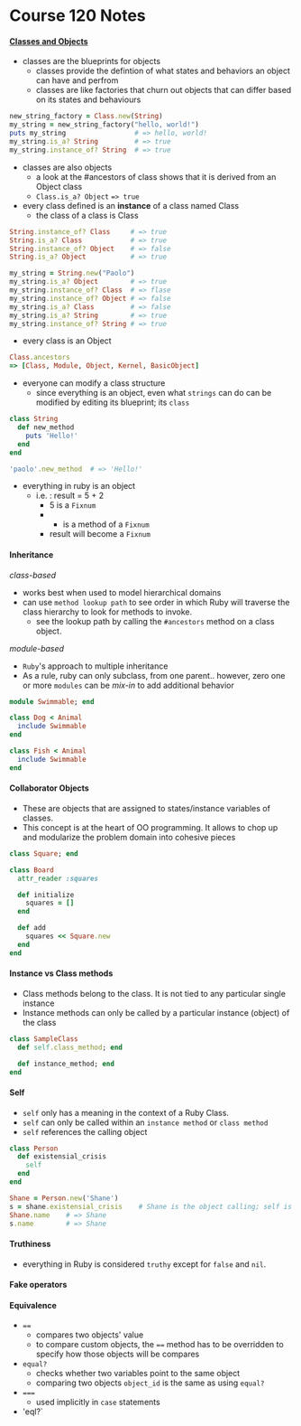 # Course 120 Notes

#### [Classes and Objects](http://www.rubyfleebie.com/3-steps-to-understand-how-classes-and-objects-work-in-ruby/)

* classes are the blueprints for objects
  * classes provide the defintion of what states and behaviors an object can have and perfrom
  * classes are like factories that churn out objects that can differ based on its states and behaviours
```ruby
new_string_factory = Class.new(String)
my_string = new_string_factory("hello, world!")
puts my_string                 # => hello, world!
my_string.is_a? String         # => true
my_string.instance_of? String  # => true
```
* classes are also objects
  * a look at the #ancestors of class shows that it is derived from an Object class
  * `Class.is_a? Object` `=> true`
* every class defined is an **instance** of a class named Class
  * the class of a class is Class
```ruby
String.instance_of? Class     # => true
String.is_a? Class            # => true
String.instance_of? Object    # => false
String.is_a? Object           # => true

my_string = String.new("Paolo")
my_string.is_a? Object        # => true
my_string.instance_of? Class  # => flase
my_string.instance_of? Object # => false
my_string.is_a? Class         # => false
my_string.is_a? String        # => true
my_string.instance_of? String # => true
```
* every class is an Object
```ruby
Class.ancestors
=> [Class, Module, Object, Kernel, BasicObject]
```
* everyone can modify a class structure
  * since everything is an object, even what `strings` can do can be modified by editing its blueprint; its `class`
```ruby
class String
  def new_method
    puts 'Hello!'
  end
end

'paolo'.new_method  # => 'Hello!'
```
* everything in ruby is an object
  * i.e. : result = 5 + 2
    * 5 is a `Fixnum`
    * + is a method of a `Fixnum`
    * result will become a `Fixnum`

#### Inheritance

*class-based*

* works best when used to model hierarchical domains
* can use `method lookup path` to see order in which Ruby will traverse the class hierarchy to look for methods to invoke.
  * see the lookup path by calling the `#ancestors` method on a class object.

*module-based*

* `Ruby`'s approach to multiple inheritance
* As a rule, ruby can only subclass, from one parent.. however, zero one or more `modules` can be *mix-in* to add additional behavior
```ruby
module Swimmable; end

class Dog < Animal
  include Swimmable
end

class Fish < Animal
  include Swimmable
end
```

#### Collaborator Objects

* These are objects that are assigned to states/instance variables of classes.
* This concept is at the heart of OO programming. It allows to chop up and modularize the problem domain into cohesive pieces
```ruby
class Square; end

class Board
  attr_reader :squares

  def initialize
    squares = []
  end

  def add
    squares << Square.new
  end
end
```

#### Instance vs Class methods

* Class methods belong to the class. It is not tied to any particular single instance
* Instance methods can only be called by a particular instance (object) of the class
```ruby
class SampleClass
  def self.class_method; end

  def instance_method; end
end
```

#### Self

* `self` only has a meaning in the context of a Ruby Class.
* `self` can only be called within an `instance method` or `class method`
* `self` references the calling object
```ruby
class Person
  def existensial_crisis
    self
  end
end

Shane = Person.new('Shane')
s = shane.existensial_crisis    # Shane is the object calling; self is == Shane
Shane.name    # => Shane
s.name        # => Shane
```

#### Truthiness

* everything in Ruby is considered `truthy` except for `false` and `nil`.


#### Fake operators


#### Equivalence

* `==`
  * compares two objects' value
  * to compare custom objects, the `==` method has to be overridden to specify how those objects will be compares
* `equal?`
  * checks whether two variables point to the same object
  * comparing two objects `object_id` is the same as using `equal?`
* `===`
  * used implicitly in `case` statements
* 'eql?`